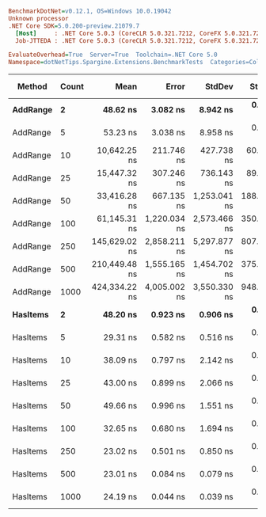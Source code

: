 ``` ini

BenchmarkDotNet=v0.12.1, OS=Windows 10.0.19042
Unknown processor
.NET Core SDK=5.0.200-preview.21079.7
  [Host]     : .NET Core 5.0.3 (CoreCLR 5.0.321.7212, CoreFX 5.0.321.7212), X64 RyuJIT
  Job-JTTEDA : .NET Core 5.0.3 (CoreCLR 5.0.321.7212, CoreFX 5.0.321.7212), X64 RyuJIT

EvaluateOverhead=True  Server=True  Toolchain=.NET Core 5.0  
Namespace=dotNetTips.Spargine.Extensions.BenchmarkTests  Categories=CollectionExtensions  

```
|   Method | Count |          Mean |        Error |       StdDev |     StdErr |        Median |           Min |            Q1 |            Q3 |           Max |         Op/s | CI99.9% Margin | Iterations | Kurtosis | MValue | Skewness | Rank | LogicalGroup | Baseline | Code Size |  Gen 0 | Gen 1 | Gen 2 | Allocated |
|--------- |------ |--------------:|-------------:|-------------:|-----------:|--------------:|--------------:|--------------:|--------------:|--------------:|-------------:|---------------:|-----------:|---------:|-------:|---------:|-----:|------------- |--------- |----------:|-------:|------:|------:|----------:|
| **AddRange** |     **2** |      **48.62 ns** |     **3.082 ns** |     **8.942 ns** |   **0.908 ns** |      **43.46 ns** |      **39.55 ns** |      **41.78 ns** |      **55.59 ns** |      **72.45 ns** | **20,569,651.3** |      **3.0824 ns** |      **97.00** |    **2.709** |  **2.750** |   **0.9842** |    **7** |            ***** |       **No** |     **776 B** | **0.0069** |     **-** |     **-** |      **64 B** |
| AddRange |     5 |      53.23 ns |     3.038 ns |     8.958 ns |   0.896 ns |      51.83 ns |      41.35 ns |      45.79 ns |      58.82 ns |      76.91 ns | 18,785,727.8 |      3.0381 ns |     100.00 |    2.730 |  3.308 |   0.6620 |    8 |            * |       No |     776 B | 0.0070 |     - |     - |      64 B |
| AddRange |    10 |  10,642.25 ns |   211.746 ns |   427.738 ns |  60.491 ns |  10,606.99 ns |   9,709.70 ns |  10,326.65 ns |  10,965.92 ns |  11,538.77 ns |     93,965.1 |    211.7461 ns |      50.00 |    2.358 |  2.000 |   0.0211 |    9 |            * |       No |     776 B | 0.0458 |     - |     - |     552 B |
| AddRange |    25 |  15,447.32 ns |   307.246 ns |   736.143 ns |  89.270 ns |  15,368.06 ns |  13,953.11 ns |  14,879.71 ns |  15,921.71 ns |  17,060.42 ns |     64,736.2 |    307.2465 ns |      68.00 |    2.222 |  2.000 |   0.0892 |   10 |            * |       No |     776 B | 0.0610 |     - |     - |     664 B |
| AddRange |    50 |  33,416.28 ns |   667.135 ns | 1,253.041 ns | 188.903 ns |  33,787.85 ns |  29,266.97 ns |  32,595.50 ns |  34,316.46 ns |  35,911.38 ns |     29,925.5 |    667.1350 ns |      44.00 |    4.023 |  2.588 |  -0.8406 |   11 |            * |       No |     776 B | 0.0610 |     - |     - |    1088 B |
| AddRange |   100 |  61,145.31 ns | 1,220.034 ns | 2,573.466 ns | 350.204 ns |  61,331.93 ns |  54,380.44 ns |  59,353.95 ns |  63,311.92 ns |  65,384.35 ns |     16,354.5 |  1,220.0342 ns |      54.00 |    2.426 |  2.000 |  -0.3154 |   12 |            * |       No |     776 B | 0.1221 |     - |     - |    1800 B |
| AddRange |   250 | 145,629.02 ns | 2,858.211 ns | 5,297.877 ns | 807.919 ns | 146,430.60 ns | 135,436.93 ns | 141,569.14 ns | 149,124.82 ns | 154,463.59 ns |      6,866.8 |  2,858.2107 ns |      43.00 |    2.028 |  2.000 |  -0.2835 |   13 |            * |       No |     776 B | 0.2441 |     - |     - |    3760 B |
| AddRange |   500 | 210,449.48 ns | 1,555.165 ns | 1,454.702 ns | 375.603 ns | 211,061.96 ns | 207,691.87 ns | 209,588.51 ns | 211,210.67 ns | 212,238.13 ns |      4,751.7 |  1,555.1650 ns |      15.00 |    1.951 |  2.000 |  -0.6877 |   14 |            * |       No |     776 B | 0.7324 |     - |     - |    7096 B |
| AddRange |  1000 | 424,334.22 ns | 4,005.002 ns | 3,550.330 ns | 948.866 ns | 424,459.96 ns | 417,107.74 ns | 422,046.01 ns | 426,410.88 ns | 430,206.27 ns |      2,356.6 |  4,005.0024 ns |      14.00 |    2.361 |  2.000 |  -0.1053 |   15 |            * |       No |     776 B | 1.4648 |     - |     - |   13744 B |
| **HasItems** |     **2** |      **48.20 ns** |     **0.923 ns** |     **0.906 ns** |   **0.227 ns** |      **48.15 ns** |      **46.85 ns** |      **47.59 ns** |      **48.66 ns** |      **50.24 ns** | **20,748,237.2** |      **0.9229 ns** |      **16.00** |    **2.444** |  **2.000** |   **0.4911** |    **7** |            ***** |       **No** |     **337 B** |      **-** |     **-** |     **-** |         **-** |
| HasItems |     5 |      29.31 ns |     0.582 ns |     0.516 ns |   0.138 ns |      29.21 ns |      28.54 ns |      29.04 ns |      29.60 ns |      30.30 ns | 34,122,617.9 |      0.5824 ns |      14.00 |    1.988 |  2.000 |   0.3737 |    3 |            * |       No |     337 B |      - |     - |     - |         - |
| HasItems |    10 |      38.09 ns |     0.797 ns |     2.142 ns |   0.234 ns |      37.83 ns |      34.55 ns |      36.47 ns |      39.20 ns |      43.41 ns | 26,256,750.8 |      0.7973 ns |      84.00 |    3.011 |  2.258 |   0.7533 |    5 |            * |       No |     337 B |      - |     - |     - |         - |
| HasItems |    25 |      43.00 ns |     0.899 ns |     2.066 ns |   0.260 ns |      43.30 ns |      38.02 ns |      41.98 ns |      44.21 ns |      46.80 ns | 23,257,028.1 |      0.8993 ns |      63.00 |    3.010 |  2.909 |  -0.6442 |    6 |            * |       No |     337 B |      - |     - |     - |         - |
| HasItems |    50 |      49.66 ns |     0.996 ns |     1.551 ns |   0.274 ns |      49.67 ns |      44.69 ns |      48.95 ns |      50.52 ns |      52.34 ns | 20,136,757.9 |      0.9960 ns |      32.00 |    4.422 |  2.000 |  -0.7938 |    8 |            * |       No |     337 B |      - |     - |     - |         - |
| HasItems |   100 |      32.65 ns |     0.680 ns |     1.694 ns |   0.198 ns |      32.33 ns |      29.75 ns |      31.49 ns |      33.63 ns |      36.48 ns | 30,627,381.5 |      0.6802 ns |      73.00 |    2.586 |  2.000 |   0.5446 |    4 |            * |       No |     337 B |      - |     - |     - |         - |
| HasItems |   250 |      23.02 ns |     0.501 ns |     0.850 ns |   0.140 ns |      22.78 ns |      22.52 ns |      22.74 ns |      22.95 ns |      27.01 ns | 43,437,492.1 |      0.5008 ns |      37.00 |   15.529 |  2.000 |   3.5684 |    1 |            * |       No |     337 B |      - |     - |     - |         - |
| HasItems |   500 |      23.01 ns |     0.084 ns |     0.079 ns |   0.020 ns |      23.03 ns |      22.91 ns |      22.95 ns |      23.07 ns |      23.17 ns | 43,455,039.3 |      0.0843 ns |      15.00 |    1.783 |  2.000 |   0.2689 |    1 |            * |       No |     337 B |      - |     - |     - |         - |
| HasItems |  1000 |      24.19 ns |     0.044 ns |     0.039 ns |   0.010 ns |      24.21 ns |      24.12 ns |      24.16 ns |      24.22 ns |      24.25 ns | 41,335,504.8 |      0.0439 ns |      14.00 |    1.830 |  2.000 |  -0.3045 |    2 |            * |       No |     337 B |      - |     - |     - |         - |
